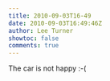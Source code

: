 ```yaml
---
title: 2010-09-03T16-49
date: 2010-09-03T16:49:46Z
author: Lee Turner
showtoc: false
comments: true
---
```


The car is not happy :-(

